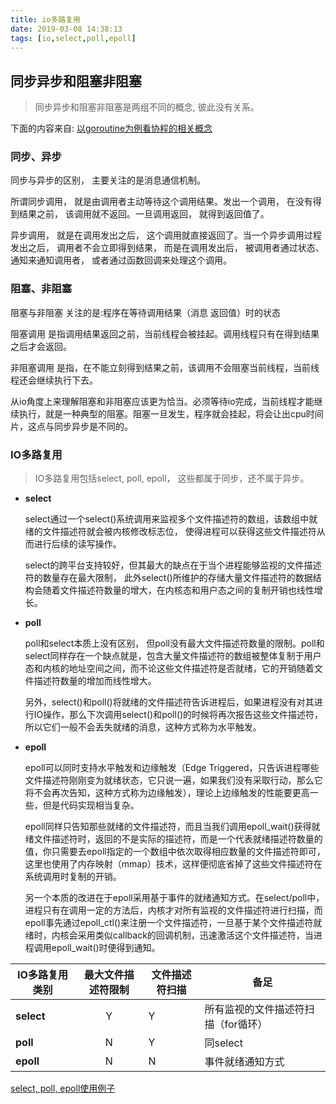```yaml
---
title: io多路复用
date: 2019-03-08 14:38:13
tags: [io,select,poll,epoll]
---
```


## 同步异步和阻塞非阻塞

> 同步异步和阻塞非阻塞是两组不同的概念, 彼此没有关系。

下面的内容来自: [以goroutine为例看协程的相关概念](http://www.cnblogs.com/diegodu/p/5607627.html)

### 同步、异步

同步与异步的区别， 主要关注的是消息通信机制。

所谓同步调用， 就是由调用者主动等待这个调用结果。发出一个调用， 在没有得到结果之前， 该调用就不返回。一旦调用返回， 就得到返回值了。

异步调用， 就是在调用发出之后， 这个调用就直接返回了。当一个异步调用过程发出之后， 调用者不会立即得到结果， 而是在调用发出后， 被调用者通过状态、通知来通知调用者， 或者通过函数回调来处理这个调用。



### 阻塞、非阻塞

阻塞与非阻塞 关注的是:程序在等待调用结果（消息 返回值）时的状态

阻塞调用 是指调用结果返回之前，当前线程会被挂起。调用线程只有在得到结果之后才会返回。

非阻塞调用 是指，在不能立刻得到结果之前，该调用不会阻塞当前线程，当前线程还会继续执行下去。

从io角度上来理解阻塞和非阻塞应该更为恰当。必须等待io完成，当前线程才能继续执行，就是一种典型的阻塞。阻塞一旦发生，程序就会挂起，将会让出cpu时间片，这点与同步异步是不同的。



### IO多路复用

> IO多路复用包括select, poll, epoll， 这些都属于同步，还不属于异步。

- **select**

  select通过一个select()系统调用来监视多个文件描述符的数组，该数组中就绪的文件描述符就会被内核修改标志位， 使得进程可以获得这些文件描述符从而进行后续的读写操作。

  select的跨平台支持较好，但其最大的缺点在于当个进程能够监视的文件描述符的数量存在最大限制， 此外select()所维护的存储大量文件描述符的数据结构会随着文件描述符数量的增大，在内核态和用户态之间的复制开销也线性增长。

- **poll**

  poll和select本质上没有区别， 但poll没有最大文件描述符数量的限制。poll和select同样存在一个缺点就是，包含大量文件描述符的数组被整体复制于用户态和内核的地址空间之间，而不论这些文件描述符是否就绪，它的开销随着文件描述符数量的增加而线性增大。

  另外，select()和poll()将就绪的文件描述符告诉进程后，如果进程没有对其进行IO操作，那么下次调用select()和poll()的时候将再次报告这些文件描述符，所以它们一般不会丢失就绪的消息，这种方式称为水平触发。

- **epoll**

  epoll可以同时支持水平触发和边缘触发（Edge Triggered，只告诉进程哪些文件描述符刚刚变为就绪状态，它只说一遍，如果我们没有采取行动，那么它将不会再次告知，这种方式称为边缘触发），理论上边缘触发的性能要更高一些，但是代码实现相当复杂。

  epoll同样只告知那些就绪的文件描述符，而且当我们调用epoll_wait()获得就绪文件描述符时，返回的不是实际的描述符，而是一个代表就绪描述符数量的值，你只需要去epoll指定的一个数组中依次取得相应数量的文件描述符即可，这里也使用了内存映射（mmap）技术，这样便彻底省掉了这些文件描述符在系统调用时复制的开销。

  另一个本质的改进在于epoll采用基于事件的就绪通知方式。在select/poll中，进程只有在调用一定的方法后，内核才对所有监视的文件描述符进行扫描，而epoll事先通过epoll_ctl()来注册一个文件描述符，一旦基于某个文件描述符就绪时，内核会采用类似callback的回调机制，迅速激活这个文件描述符，当进程调用epoll_wait()时便得到通知。



| IO多路复用类别 | 最大文件描述符限制 | 文件描述符扫描 | 备足                                |
| -------------- | :----------------: | -------------- | ----------------------------------- |
| **select**     |         Y          | Y              | 所有监视的文件描述符扫描（for循环） |
| **poll**       |         N          | Y              | 同select                            |
| **epoll**      |         N          | N              | 事件就绪通知方式                    |

[select, poll, epoll使用例子](https://gist.github.com/fpagyu/4cf5c5df9c3af78e727d4b7e49bac573)

